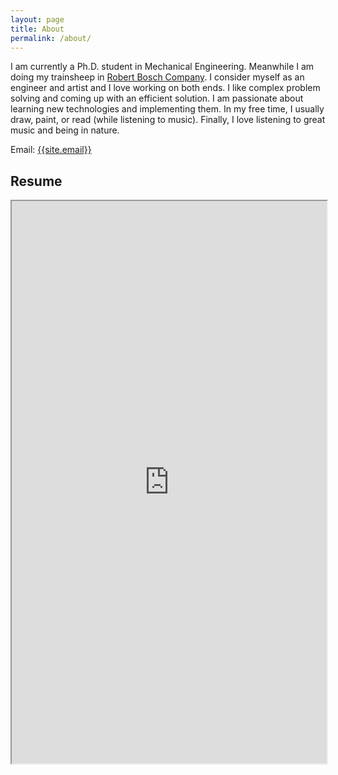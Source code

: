 ```yaml
---
layout: page
title: About
permalink: /about/
---
```

<p>
I am currently a Ph.D. student in Mechanical Engineering. Meanwhile I am doing my trainsheep in <a href="[url](https://www.bosch.com/)">Robert Bosch Company</a>. I consider myself as an engineer and artist and I love working on both ends. I like complex problem solving and coming up with an efficient solution. I am passionate about learning new technologies and implementing them. In my free time, I usually draw, paint, or read (while listening to music). Finally, I love listening to great music and being in nature. 
</p>

Email: <a href="mailto:{{site.email}}?Subject=From Blog Site:">{{site.email}}</a>

## Resume

<iframe src="https://drive.google.com/file/d/1Ff1Q3NISttl5ocpY0KsbVyoYdPHejeN8/preview" width="100%" height="900"></iframe>
